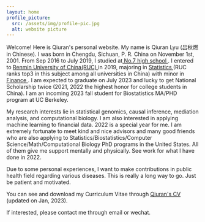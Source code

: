 ```yaml
---
layout: home
profile_picture:
  src: /assets/img/profile-pic.jpg
  alt: website picture
---
```


<p>
  Welcome! Here is Qiuran's personal website. My name is Qiuran Lyu (吕秋燃 in Chinese). I was born in Chengdu, Sichuan, P. R. China on November 1st, 2001. From Sep 2016 to July 2019, I studied at<a href="http://www.cdqz.net"> No.7 high school </a> . I entered to <a href="https://www.ruc.edu.cn"> Renmin University of China(RUC) </a> in 2019, majoring in <a href="http://stat.ruc.edu.cn"> Statistics </a> (RUC ranks top3 in this subject among all universities in China) with minor in  <a href="http://sf.ruc.edu.cn/"> Finance </a> .  I am expected to graduate on July 2023 and lucky to get National Scholarship twice (2021, 2022 the highest honor for college students in China). I am an incoming 2023 fall student for Biostatistics MA/PHD program at UC Berkeley.

</p>
<p>
  My research interests lie in statistical genomics, causal inference, mediation analysis, and computational biology. I am also interested in applying machine learning to financial data. 2022 is a special year for me. I am extremely fortunate to meet kind and nice advisors and many good friends who are also applying to Statistics/Biostatistics/Computer Science/Math/Computational Biology PhD programs in the United States. All of them give me support mentally and physically. See work for what I have done in 2022.

</p>
  Due to some personal experiences, I want to make contributions in public health field regarding various diseases. This is really a long way to go. Just be patient and motivated.
  
<p>
  You can see and download my Curriculum Vitae through <a href="https://drive.google.com/file/d/1xImYx9ljpaMWl9bEQZZYmt1qKhgmW40H/view?usp=sharing"> Qiuran's CV </a> (updated on Jan, 2023).
</p>
<p> 
  If interested, please contact me through email or wechat.
</p>
